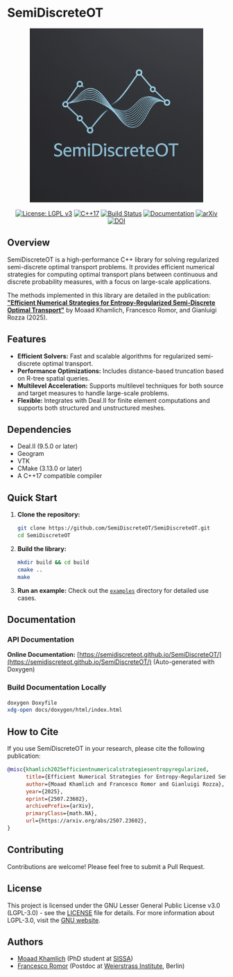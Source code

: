 # SemiDiscreteOT

<div align="center">
  <img src="docs/images/logo_SemiDiscreteOT.png" alt="SemiDiscreteOT Logo" width="400"/>
</div>

<div align="center">

[![License: LGPL v3](https://img.shields.io/badge/License-LGPL_v3-blue.svg)](https://www.gnu.org/licenses/lgpl-3.0)
[![C++17](https://img.shields.io/badge/C%2B%2B-17-blue.svg)](https://en.cppreference.com/w/cpp/17)
[![Build Status](https://img.shields.io/badge/build-passing-brightgreen.svg)](https://github.com/SemiDiscreteOT/SemiDiscreteOT)
[![Documentation](https://img.shields.io/badge/docs-doxygen-blue.svg)](https://semidiscreteot.github.io/SemiDiscreteOT/)
[![arXiv](https://img.shields.io/badge/arXiv-2507.23602-b31b1b.svg)](https://arxiv.org/abs/2507.23602)
[![DOI](https://img.shields.io/badge/DOI-pending-orange.svg)](https://github.com/SemiDiscreteOT/SemiDiscreteOT)

</div>

## Overview

SemiDiscreteOT is a high-performance C++ library for solving regularized semi-discrete optimal transport problems. It provides efficient numerical strategies for computing optimal transport plans between continuous and discrete probability measures, with a focus on large-scale applications.

The methods implemented in this library are detailed in the publication: [**"Efficient Numerical Strategies for Entropy-Regularized Semi-Discrete Optimal Transport"**](https://arxiv.org/abs/2507.23602) by Moaad Khamlich, Francesco Romor, and Gianluigi Rozza (2025).

## Features

*   **Efficient Solvers:** Fast and scalable algorithms for regularized semi-discrete optimal transport.
*   **Performance Optimizations:** Includes distance-based truncation based on R-tree spatial queries.
*   **Multilevel Acceleration:** Supports multilevel techniques for both source and target measures to handle large-scale problems.
*   **Flexible:** Integrates with Deal.II for finite element computations and supports both structured and unstructured meshes.

## Dependencies

*   Deal.II (9.5.0 or later)
*   Geogram
*   VTK
*   CMake (3.13.0 or later)
*   A C++17 compatible compiler

## Quick Start

1.  **Clone the repository:**
    ```bash
    git clone https://github.com/SemiDiscreteOT/SemiDiscreteOT.git
    cd SemiDiscreteOT
    ```

2.  **Build the library:**
    ```bash
    mkdir build && cd build
    cmake ..
    make
    ```

3.  **Run an example:**
    Check out the [`examples`](https://github.com/SemiDiscreteOT/SemiDiscreteOT/tree/master/examples) directory for detailed use cases.

## Documentation

### API Documentation

**Online Documentation:** [https://semidiscreteot.github.io/SemiDiscreteOT/](https://semidiscreteot.github.io/SemiDiscreteOT/) (Auto-generated with Doxygen)

### Build Documentation Locally

```bash
doxygen Doxyfile
xdg-open docs/doxygen/html/index.html
```

## How to Cite

If you use SemiDiscreteOT in your research, please cite the following publication:

```bibtex
@misc{khamlich2025efficientnumericalstrategiesentropyregularized,
      title={Efficient Numerical Strategies for Entropy-Regularized Semi-Discrete Optimal Transport}, 
      author={Moaad Khamlich and Francesco Romor and Gianluigi Rozza},
      year={2025},
      eprint={2507.23602},
      archivePrefix={arXiv},
      primaryClass={math.NA},
      url={https://arxiv.org/abs/2507.23602}, 
}
```

## Contributing

Contributions are welcome! Please feel free to submit a Pull Request.

## License

This project is licensed under the GNU Lesser General Public License v3.0 (LGPL-3.0) - see the [LICENSE](LICENSE) file for details. For more information about LGPL-3.0, visit the [GNU website](https://www.gnu.org/licenses/lgpl-3.0.html).

## Authors

- [Moaad Khamlich](https://scholar.google.com/citations?user=0ONdrqkAAAAJ&hl=it) (PhD student at [SISSA](https://www.sissa.it/))
- [Francesco Romor](https://scholar.google.com/citations?user=gcTE3TgAAAAJ&hl=en) (Postdoc at [Weierstrass Institute](https://www.wias-berlin.de/), Berlin)
